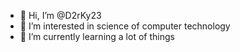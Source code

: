 - 👋 Hi, I’m @D2rKy23
- 👀 I’m interested in science of computer technology
- 🌱 I’m currently learning a lot of things

<!---
Tk23-xda/Tk23-xda is a ✨ special ✨ repository because its `README.md` (this file) appears on your GitHub profile.
You can click the Preview link to take a look at your changes.
--->
